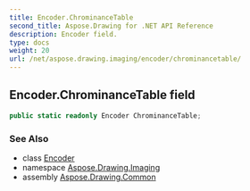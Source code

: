 ```yaml
---
title: Encoder.ChrominanceTable
second_title: Aspose.Drawing for .NET API Reference
description: Encoder field. 
type: docs
weight: 20
url: /net/aspose.drawing.imaging/encoder/chrominancetable/
---
```

## Encoder.ChrominanceTable field

```csharp
public static readonly Encoder ChrominanceTable;
```

### See Also

* class [Encoder](../)
* namespace [Aspose.Drawing.Imaging](../../encoder/)
* assembly [Aspose.Drawing.Common](../../../)


